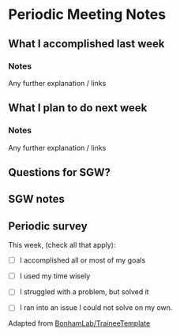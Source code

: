 # Periodic Meeting Notes

## What I accomplished last week

### Notes

Any further explanation / links

## What I plan to do next week

### Notes

Any further explanation / links

## Questions for SGW?

## SGW notes

## Periodic survey

This week, (check all that apply):

- [ ] I accomplished all or most of my goals
- [ ] I used my time wisely
- [ ] I struggled with a problem, but solved it
- [ ] I ran into an issue I could not solve on my own.


Adapted from [BonhamLab/TraineeTemplate](https://github.com/BonhamLab/TraineeTemplate/blob/main/PeriodicMeetings/YYYY-MM-DD_template.md)
